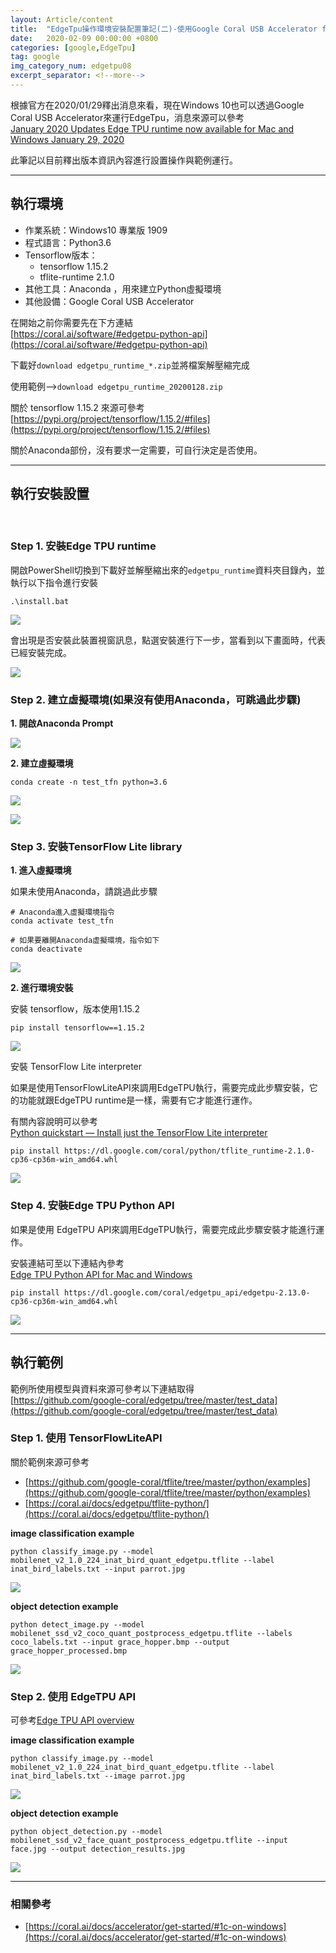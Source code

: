 ```yaml
---
layout: Article/content
title:  "EdgeTpu操作環境安裝配置筆記(二)-使用Google Coral USB Accelerator for Windows 10"
date:   2020-02-09 00:00:00 +0800
categories: [google,EdgeTpu]
tag: google
img_category_num: edgetpu08
excerpt_separator: <!--more-->
---
```


<!--more-->

根據官方在2020/01/29釋出消息來看，現在Windows 10也可以透過Google Coral USB Accelerator來運行EdgeTpu，消息來源可以參考 <br/>
[January 2020 Updates
Edge TPU runtime now available for Mac and Windows
January 29, 2020](https://coral.ai/news/updates-01-2020/)

此筆記以目前釋出版本資訊內容進行設置操作與範例運行。

---

## 執行環境

* 作業系統：Windows10 專業版 1909
* 程式語言：Python3.6
* Tensorflow版本：
  - tensorflow 1.15.2
  - tflite-runtime 2.1.0
* 其他工具：Anaconda ，用來建立Python虛擬環境
* 其他設備：Google Coral USB Accelerator

在開始之前你需要先在下方連結 <br/>
[https://coral.ai/software/#edgetpu-python-api](https://coral.ai/software/#edgetpu-python-api)

下載好`download edgetpu_runtime_*.zip`並將檔案解壓縮完成

使用範例-->`download edgetpu_runtime_20200128.zip`

關於 tensorflow 1.15.2 來源可參考 <br/>
[https://pypi.org/project/tensorflow/1.15.2/#files](https://pypi.org/project/tensorflow/1.15.2/#files)

關於Anaconda部份，沒有要求一定需要，可自行決定是否使用。

---

## 執行安裝設置

<br/>

### Step 1. 安裝Edge TPU runtime

開啟PowerShell切換到下載好並解壓縮出來的`edgetpu_runtime`資料夾目錄內，並執行以下指令進行安裝

```shell
.\install.bat
```

![](edgetpu08-01.png)

會出現是否安裝此裝置視窗訊息，點選安裝進行下一步，當看到以下畫面時，代表已經安裝完成。

![](edgetpu08-02.png)

### Step 2. 建立虛擬環境(如果沒有使用Anaconda，可跳過此步驟)

**1. 開啟Anaconda Prompt** <br/>

![](edgetpu08-03.png)

**2. 建立虛擬環境** <br/>

```shell
conda create -n test_tfn python=3.6
```

![](edgetpu08-04.png)

![](edgetpu08-05.png)


### Step 3. 安裝TensorFlow Lite library

**1. 進入虛擬環境**

如果未使用Anaconda，請跳過此步驟

```shell
# Anaconda進入虛擬環境指令
conda activate test_tfn

# 如果要離開Anaconda虛擬環境，指令如下
conda deactivate
```

![](edgetpu08-06.png)


**2. 進行環境安裝**

安裝 tensorflow，版本使用1.15.2

```shell
pip install tensorflow==1.15.2
```

![](edgetpu08-07.png)


安裝 TensorFlow Lite interpreter

如果是使用TensorFlowLiteAPI來調用EdgeTPU執行，需要完成此步驟安裝，它的功能就跟EdgeTPU runtime是一樣，需要有它才能進行運作。

有關內容說明可以參考 <br/>
[Python quickstart — Install just the TensorFlow Lite interpreter](https://www.tensorflow.org/lite/guide/python#install_just_the_tensorflow_lite_interpreter)

```shell
pip install https://dl.google.com/coral/python/tflite_runtime-2.1.0-cp36-cp36m-win_amd64.whl
```

![](edgetpu08-08.png)


### Step 4. 安裝Edge TPU Python API

如果是使用 EdgeTPU API來調用EdgeTPU執行，需要完成此步驟安裝才能進行運作。

安裝連結可至以下連結內參考 <br/>
[Edge TPU Python API for Mac and Windows](https://coral.ai/software/#edgetpu-python-api)

```shell
pip install https://dl.google.com/coral/edgetpu_api/edgetpu-2.13.0-cp36-cp36m-win_amd64.whl
```

![](edgetpu08-09.png)

---

## 執行範例

範例所使用模型與資料來源可參考以下連結取得 <br/>
[https://github.com/google-coral/edgetpu/tree/master/test_data](https://github.com/google-coral/edgetpu/tree/master/test_data)

### Step 1. 使用 TensorFlowLiteAPI

關於範例來源可參考
* [https://github.com/google-coral/tflite/tree/master/python/examples](https://github.com/google-coral/tflite/tree/master/python/examples)
* [https://coral.ai/docs/edgetpu/tflite-python/](https://coral.ai/docs/edgetpu/tflite-python/)

**image classification example** <br/>

```shell
python classify_image.py --model mobilenet_v2_1.0_224_inat_bird_quant_edgetpu.tflite --label inat_bird_labels.txt --input parrot.jpg
```

![](edgetpu08-10.png)

**object detection example** <br/>

```shell
python detect_image.py --model mobilenet_ssd_v2_coco_quant_postprocess_edgetpu.tflite --labels coco_labels.txt --input grace_hopper.bmp --output grace_hopper_processed.bmp
```

![](edgetpu08-11.png)

### Step 2. 使用 EdgeTPU API

可參考[Edge TPU API overview](https://coral.ai/docs/edgetpu/api-intro/)


**image classification example** <br/>

```shell
python classify_image.py --model mobilenet_v2_1.0_224_inat_bird_quant_edgetpu.tflite --label inat_bird_labels.txt --image parrot.jpg
```

![](edgetpu08-12.png)

**object detection example** <br/>

```shell
python object_detection.py --model mobilenet_ssd_v2_face_quant_postprocess_edgetpu.tflite --input face.jpg --output detection_results.jpg
```

![](edgetpu08-13.png)

---
### 相關參考
* [https://coral.ai/docs/accelerator/get-started/#1c-on-windows](https://coral.ai/docs/accelerator/get-started/#1c-on-windows)
